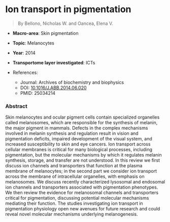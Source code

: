 # Ion transport in pigmentation

> By Bellono, Nicholas W. and Oancea, Elena V.

- **Macro-area**: Skin pigmentation 
- **Topic**: Melanocytes
- **Year**: 2014
- **Transportome layer investigated**: ICTs

- References:
  - Journal: Archives of biochemistry and biophysics
  - DOI: [10.1016/J.ABB.2014.06.020](https://doi.org/10.1016/J.ABB.2014.06.020)
  - PMID: 25034214

### Abstract

Skin melanocytes and ocular pigment cells contain specialized organelles called melanosomes, which are responsible for the synthesis of melanin, the major pigment in mammals. Defects in the complex mechanisms involved in melanin synthesis and regulation result in vision and pigmentation deficits, impaired development of the visual system, and increased susceptibility to skin and eye cancers. Ion transport across cellular membranes is critical for many biological processes, including pigmentation, but the molecular mechanisms by which it regulates melanin synthesis, storage, and transfer are not understood. In this review we first discuss ion channels and transporters that function at the plasma membrane of melanocytes; in the second part we consider ion transport across the membrane of intracellular organelles, with emphasis on melanosomes. We discuss recently characterized lysosomal and endosomal ion channels and transporters associated with pigmentation phenotypes. We then review the evidence for melanosomal channels and transporters critical for pigmentation, discussing potential molecular mechanisms mediating their function. The studies investigating ion transport in pigmentation physiology open new avenues for future research and could reveal novel molecular mechanisms underlying melanogenesis.
